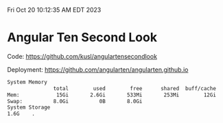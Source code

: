 Fri Oct 20 10:12:35 AM EDT 2023

# Angular Ten Second Look

Code: https://github.com/kusl/angulartensecondlook

Deployment: https://github.com/angularten/angularten.github.io

```bash
System Memory
               total        used        free      shared  buff/cache   available
Mem:            15Gi       2.6Gi       533Mi       253Mi        12Gi        11Gi
Swap:          8.0Gi          0B       8.0Gi
System Storage
1.6G	.
```
```bash
